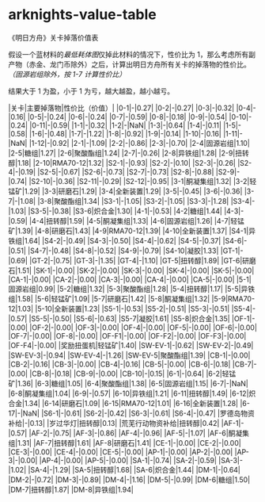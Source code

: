 # arknights-value-table
《明日方舟》关卡掉落价值表

假设一个蓝材料的*最低耗体图*仅掉此材料的情况下，性价比为 1，那么考虑所有副产物（赤金、龙门币除外）之后，计算出明日方舟所有关卡的掉落物的性价比。
*（固源岩组除外，按 1-7 计算性价比）*

结果大于 1 为盈，小于 1 为亏，越大越盈，越小越亏。

|关卡|主要掉落物|性价比（价值）|
|0-1|-|0.27|
|0-2|-|0.27|
|0-3|-|0.32|
|0-4|-|0.16|
|0-5|-|0.24|
|0-6|-|0.24|
|0-7|-|0.59|
|0-8|-|0.18|
|0-9|-|0.54|
|0-10|-|0.24|
|0-11|-|0.59|
|1-1|-|0.32|
|1-2|-|NaN|
|1-3|-|0.64|
|1-4|-|0.11|
|1-5|-|0.58|
|1-6|-|0.48|
|1-7|-|1.22|
|1-8|-|0.92|
|1-9|-|0.14|
|1-10|-|0.16|
|1-11|-|NaN|
|1-12|-|0.92|
|2-1|-|1.09|
|2-2|-|0.86|
|2-3|-|0.70|
|2-4|固源岩组|1.10|
|2-5|糖组|1.27|
|2-6|聚酸酯组|1.24|
|2-7|-|0.26|
|2-8|异铁组|1.28|
|2-9|扭转醇|1.18|
|2-10|RMA70-12|1.32|
|S2-1|-|0.93|
|S2-2|-|0.10|
|S2-3|-|0.26|
|S2-4|-|0.19|
|S2-5|-|0.67|
|S2-6|-|0.73|
|S2-7|-|0.73|
|S2-8|-|0.88|
|S2-9|-|0.74|
|S2-10|-|0.36|
|S2-11|-|0.29|
|S2-12|-|0.95|
|3-1|酮凝集组|1.32|
|3-2|轻锰矿|1.29|
|3-3|研磨石|1.29|
|3-4|全新装置|1.29|
|3-5|-|0.45|
|3-6|-|0.36|
|3-7|-|1.08|
|3-8|聚酸酯组|1.34|
|S3-1|-|1.05|
|S3-2|-|1.05|
|S3-3|-|1.28|
|S3-4|-|1.03|
|S3-5|-|0.38|
|S3-6|炽合金|1.30|
|4-1|-|0.53|
|4-2|糖组|1.44|
|4-3|-|0.59|
|4-4|扭转醇|1.59|
|4-5|酮凝集组|1.33|
|4-6|固源岩组|1.26|
|4-7|轻锰矿|1.39|
|4-8|研磨石|1.43|
|4-9|RMA70-12|1.39|
|4-10|全新装置|1.37|
|S4-1|异铁组|1.64|
|S4-2|-|0.49|
|S4-3|-|0.50|
|S4-4|-|0.62|
|S4-5|-|0.37|
|S4-6|-|0.51|
|S4-7|-|0.48|
|S4-8|-|0.52|
|S4-9|-|0.79|
|S4-10|凝胶|1.33|
|GT-1|-|0.69|
|GT-2|-|0.75|
|GT-3|-|1.35|
|GT-4|-|1.10|
|GT-5|扭转醇|1.89|
|GT-6|研磨石|1.51|
|SK-1|-|0.00|
|SK-2|-|0.00|
|SK-3|-|0.00|
|SK-4|-|0.00|
|SK-5|-|0.00|
|CA-1|-|0.00|
|CA-2|-|0.00|
|CA-3|-|0.00|
|CA-4|-|0.00|
|CA-5|-|0.00|
|5-1|固源岩组|0.99|
|5-2|糖组|1.32|
|5-3|聚酸酯组|1.28|
|5-4|扭转醇|1.17|
|5-5|异铁组|1.58|
|5-6|轻锰矿|1.09|
|5-7|研磨石|1.42|
|5-8|酮凝集组|1.32|
|5-9|RMA70-12|1.03|
|5-10|全新装置|1.23|
|S5-1|-|0.53|
|S5-2|-|0.51|
|S5-3|-|0.51|
|S5-4|-|0.57|
|S5-5|-|0.50|
|S5-6|-|0.63|
|S5-7|凝胶|1.61|
|S5-8|炽合金|1.35|
|OF-1|-|0.00|
|OF-2|-|0.00|
|OF-3|-|0.00|
|OF-4|-|0.00|
|OF-5|-|0.00|
|OF-6|-|0.00|
|OF-7|-|0.00|
|OF-8|-|0.00|
|OF-F1|-|0.00|
|OF-F2|-|0.00|
|OF-F3|-|0.00|
|OF-F4|-|0.00|
|奖励扭蛋机|轻锰矿|1.40|
|SW-EV-1|-|0.62|
|SW-EV-2|-|0.49|
|SW-EV-3|-|0.94|
|SW-EV-4|-|1.26|
|SW-EV-5|聚酸酯组|1.39|
|CB-1|-|0.00|
|CB-2|-|0.16|
|CB-3|-|0.00|
|CB-4|-|0.16|
|CB-5|-|0.00|
|CB-6|-|0.18|
|CB-7|-|0.00|
|CB-8|-|0.18|
|CB-9|-|0.00|
|CB-10|-|0.15|
|6-1|-|0.64|
|6-2|轻锰矿|1.36|
|6-3|糖组|1.05|
|6-4|聚酸酯组|1.38|
|6-5|固源岩组|1.15|
|6-7|-|NaN|
|6-8|酮凝集组|1.04|
|6-9|-|0.57|
|6-10|异铁组|1.21|
|6-11|扭转醇|1.49|
|6-12|炽合金|1.34|
|6-14|研磨石|1.09|
|6-15|RMA70-12|1.01|
|6-16|全新装置|1.28|
|6-17|-|NaN|
|S6-1|-|0.61|
|S6-2|-|0.42|
|S6-3|-|0.61|
|S6-4|-|0.47|
|罗德岛物资补给|-|0.13|
|岁过华灯|扭转醇|0.13|
|荒芜行动物资补给|扭转醇|0.42|
|AF-1|-|0.57|
|AF-2|-|0.75|
|AF-3|-|0.86|
|AF-4|-|0.96|
|AF-5|-|1.07|
|AF-6|酮凝集组|1.31|
|AF-7|扭转醇|1.61|
|AF-8|研磨石|1.41|
|CE-1|-|0.00|
|CE-2|-|0.00|
|CE-3|-|0.00|
|CE-4|-|0.00|
|CE-5|-|0.00|
|AP-1|-|0.00|
|AP-2|-|0.00|
|AP-3|-|0.00|
|AP-4|-|0.00|
|AP-5|-|0.00|
|SA-1|-|0.74|
|SA-2|-|0.59|
|SA-3|-|1.02|
|SA-4|-|1.29|
|SA-5|扭转醇|1.68|
|SA-6|炽合金|1.44|
|DM-1|-|0.64|
|DM-2|-|0.72|
|DM-3|-|0.89|
|DM-4|-|1.16|
|DM-5|-|0.99|
|DM-6|糖组|1.50|
|DM-7|扭转醇|1.87|
|DM-8|异铁组|1.94|
